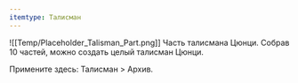```yaml
---
itemtype: Талисман
---
```

![[Temp/Placeholder_Talisman_Part.png]]
Часть талисмана Цюнци. Собрав 10 частей, можно создать целый талисман Цюнци.
 
Примените здесь: Талисман > Архив.
